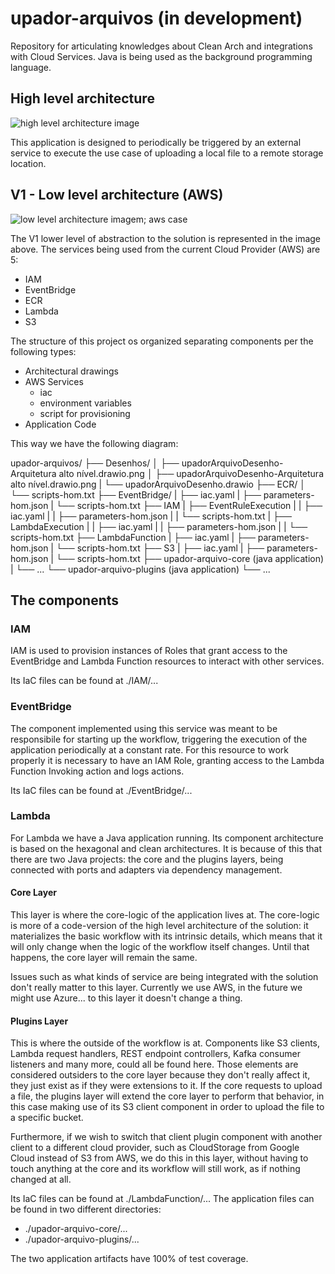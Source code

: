 # upador-arquivos (in development)
Repository for articulating knowledges about Clean Arch and integrations with Cloud Services. Java is being used as the background programming language.

## High level architecture

![high level architecture image](https://raw.githubusercontent.com/julucinho/upador-arquivos/main/Desenhos/upadorArquivoDesenho-Arquitetura%20alto%20n%C3%ADvel.drawio.png)

This application is designed to periodically be triggered by an external service to execute the use case of uploading a local file to a remote storage location. 

## V1 - Low level architecture (AWS)
![low level architecture imagem; aws case](https://raw.githubusercontent.com/julucinho/upador-arquivos/main/Desenhos/upadorArquivoDesenho-Arquitetura%20baixo%20n%C3%ADvel.drawio.png)

The V1 lower level of abstraction to the solution is represented in the image above. The services being used from the current Cloud Provider (AWS) are 5:

- IAM
- EventBridge
- ECR
- Lambda
- S3

The structure of this project os organized separating components per the following types:

- Architectural drawings
- AWS Services
    - iac
    - environment variables
    - script for provisioning
- Application Code

This way we have the following diagram:

upador-arquivos/
├── Desenhos/
│   ├── upadorArquivoDesenho-Arquitetura alto nível.drawio.png
│   ├── upadorArquivoDesenho-Arquitetura alto nível.drawio.png
|   └── upadorArquivoDesenho.drawio
├── ECR/
│   └── scripts-hom.txt
├── EventBridge/
|   ├── iac.yaml
|   ├── parameters-hom.json
|   └── scripts-hom.txt
├── IAM
|   ├── EventRuleExecution
|   |   ├── iac.yaml
|   |   ├── parameters-hom.json
|   |   └── scripts-hom.txt
|   ├── LambdaExecution
|   |   ├── iac.yaml
|   |   ├── parameters-hom.json
|   |   └── scripts-hom.txt
├── LambdaFunction
|   ├── iac.yaml
|   ├── parameters-hom.json
|   └── scripts-hom.txt
├── S3
|   ├── iac.yaml
|   ├── parameters-hom.json
|   └── scripts-hom.txt
├── upador-arquivo-core (java application)
|   └── ...
└── upador-arquivo-plugins (java application)
    └── ...

## The components

### IAM
IAM is used to provision instances of Roles that grant access to the EventBridge and Lambda Function resources to interact with other services.

Its IaC files can be found at ./IAM/...

### EventBridge
The component implemented using this service was meant to be responsibile for starting up the workflow, triggering the execution of the application periodically at a constant rate. For this resource to work properly it is necessary to have an IAM Role, granting access to the Lambda Function Invoking action and logs actions.

Its IaC files can be found at ./EventBridge/...

### Lambda
For Lambda we have a Java application running. Its component architecture is based on the hexagonal and clean architectures. It is because of this that there are two Java projects: the core and the plugins layers, being connected with ports and adapters via dependency management.

#### Core Layer
This layer is where the core-logic of the application lives at. The core-logic is more of a code-version of the high level architecture of the solution: it materializes the basic workflow with its intrinsic details, which means that it will only change when the logic of the workflow itself changes. Until that happens, the core layer will remain the same. 

Issues such as what kinds of service are being integrated with the solution don't really matter to this layer. Currently we use AWS, in the future we might use Azure... to this layer it doesn't change a thing. 

#### Plugins Layer
This is where the outside of the workflow is at. Components like S3 clients, Lambda request handlers, REST endpoint controllers, Kafka consumer listeners and many more, could all be found here. Those elements are considered outsiders to the core layer because they don't really affect it, they just exist as if they were extensions to it. If the core requests to upload a file, the plugins layer will extend the core layer to perform that behavior, in this case making use of its S3 client component in order to upload the file to a specific bucket. 

Furthermore, if we wish to switch that client plugin component with another client to a different cloud provider, such as CloudStorage from Google Cloud instead of S3 from AWS, we do this in this layer, without having to touch anything at the core and its workflow will still work, as if nothing changed at all.

Its IaC files can be found at ./LambdaFunction/...
The application files can be found in two different directories:
- ./upador-arquivo-core/...
- ./upador-arquivo-plugins/...

The two application artifacts have 100% of test coverage.
